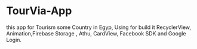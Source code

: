 # TourVia-App
this app for Tourism some Country in Egyp, Using for build it RecyclerView, Animation,Firebase Storage , Athu, CardView, Facebook SDK and Google Login.
